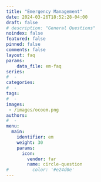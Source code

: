 ```yaml
---
title: "Emergency Management"
date: 2024-03-26T18:52:28-04:00
draft: false
# description: "General Questions"
noindex: false
featured: false
pinned: false
comments: false
layout: faq
params: 
    data_file: em-faq
series:
#  - 
categories:
#  - 
tags:
#  - 
images:
 - /images/ocoem.png
authors:
#  -
menu:
  main:
    identifier: em
    weight: 30
    params:
      icon:
        vendor: far
        name: circle-question
#         color: '#e24d0e'
---
```

